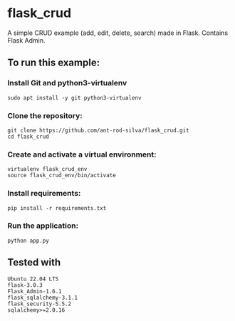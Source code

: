 # flask_crud
A simple CRUD example (add, edit, delete, search) made in Flask. Contains Flask Admin.

## To run this example:

### Install Git and python3-virtualenv

```
sudo apt install -y git python3-virtualenv
```

### Clone the repository:

```
git clone https://github.com/ant-rod-silva/flask_crud.git
cd flask_crud
```

### Create and activate a virtual environment:

```
virtualenv flask_crud_env
source flask_crud_env/bin/activate
```

### Install requirements:

```
pip install -r requirements.txt
```

### Run the application:

```
python app.py
```

## Tested with

```
Ubuntu 22.04 LTS
flask-3.0.3
Flask_Admin-1.6.1
flask_sqlalchemy-3.1.1
flask_security-5.5.2
sqlalchemy>=2.0.16
```
